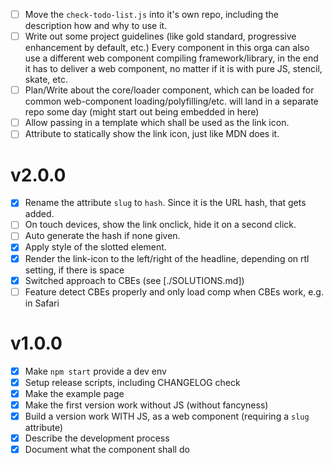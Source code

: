 - [ ] Move the `check-todo-list.js` into it's own repo, including the description how and why to use it.
- [ ] Write out some project guidelines (like gold standard, progressive enhancement by default, etc.)
      Every component in this orga can also use a different web component compiling framework/library, in the
      end it has to deliver a web component, no matter if it is with pure JS, stencil, skate, etc.
- [ ] Plan/Write about the core/loader component, which can be loaded for common web-component loading/polyfilling/etc.
      will land in a separate repo some day (might start out being embedded in here)
- [ ] Allow passing in a template which shall be used as the link icon.
- [ ] Attribute to statically show the link icon, just like MDN does it.

# v2.0.0

- [x] Rename the attribute `slug` to `hash`. Since it is the URL hash, that gets added.
- [ ] On touch devices, show the link onclick, hide it on a second click.
- [ ] Auto generate the hash if none given.
- [x] Apply style of the slotted element.
- [x] Render the link-icon to the left/right of the headline, depending on rtl setting, if there is space
- [x] Switched approach to CBEs (see [./SOLUTIONS.md])
- [ ] Feature detect CBEs properly and only load comp when CBEs work, e.g. in Safari

# v1.0.0

- [x] Make `npm start` provide a dev env
- [x] Setup release scripts, including CHANGELOG check
- [x] Make the example page
- [x] Make the first version work without JS (without fancyness)
- [x] Build a version work WITH JS, as a web component (requiring a `slug` attribute)
- [x] Describe the development process
- [x] Document what the component shall do
